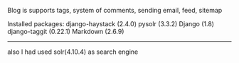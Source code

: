Blog  is supports tags, system of comments, sending email, feed, sitemap

Installed packages:
django-haystack (2.4.0)
pysolr (3.3.2)
Django (1.8)
django-taggit (0.22.1)
Markdown (2.6.9)
__________

also I had used solr(4.10.4) as search engine
